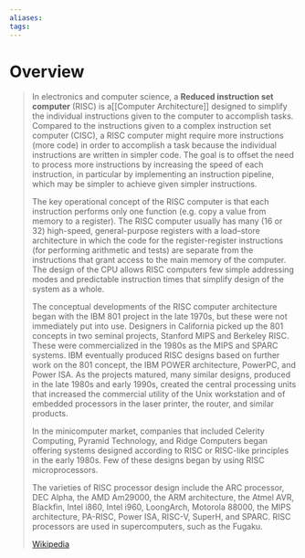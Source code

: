 ```yaml
---
aliases: 
tags:
---
```

# Overview

> In electronics and computer science, a **Reduced instruction set computer** (RISC) is a[[Computer Architecture]] designed to simplify the individual instructions given to the computer to accomplish tasks. Compared to the instructions given to a complex instruction set computer (CISC), a RISC computer might require more instructions (more code) in order to accomplish a task because the individual instructions are written in simpler code. The goal is to offset the need to process more instructions by increasing the speed of each instruction, in particular by implementing an instruction pipeline, which may be simpler to achieve given simpler instructions.
>
> The key operational concept of the RISC computer is that each instruction performs only one function (e.g. copy a value from memory to a register). The RISC computer usually has many (16 or 32) high-speed, general-purpose registers with a load–store architecture in which the code for the register-register instructions (for performing arithmetic and tests) are separate from the instructions that grant access to the main memory of the computer. The design of the CPU allows RISC computers few simple addressing modes and predictable instruction times that simplify design of the system as a whole.
>
> The conceptual developments of the RISC computer architecture began with the IBM 801 project in the late 1970s, but these were not immediately put into use. Designers in California picked up the 801 concepts in two seminal projects, Stanford MIPS and Berkeley RISC. These were commercialized in the 1980s as the MIPS and SPARC systems. IBM eventually produced RISC designs based on further work on the 801 concept, the IBM POWER architecture, PowerPC, and Power ISA. As the projects matured, many similar designs, produced in the late 1980s and early 1990s, created the central processing units that increased the commercial utility of the Unix workstation and of embedded processors in the laser printer, the router, and similar products.
>
> In the minicomputer market, companies that included Celerity Computing, Pyramid Technology, and Ridge Computers began offering systems designed according to RISC or RISC-like principles in the early 1980s. Few of these designs began by using RISC microprocessors.
>
> The varieties of RISC processor design include the ARC processor, DEC Alpha, the AMD Am29000, the ARM architecture, the Atmel AVR, Blackfin, Intel i860, Intel i960, LoongArch, Motorola 88000, the MIPS architecture, PA-RISC, Power ISA, RISC-V, SuperH, and SPARC. RISC processors are used in supercomputers, such as the Fugaku.
>
> [Wikipedia](https://en.wikipedia.org/wiki/Reduced%20instruction%20set%20computer)

